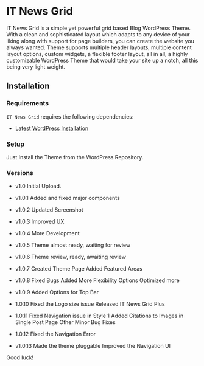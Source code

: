 
IT News Grid
===

IT News Grid is a simple yet powerful grid based Blog WordPress Theme. With a clean and sophisticated layout which adapts to any device of your liking along with support for page builders, you can create the website you always wanted. Theme supports multiple header layouts, multiple content layout options, custom widgets, a flexible footer layout, all in all, a highly customizable WordPress Theme that would take your site up a notch, all this being very light weight.

Installation
---------------

### Requirements

`IT News Grid` requires the following dependencies:

- [Latest WordPress Installation](https://wordpress.org/download/)

### Setup

Just Install the Theme from the WordPress Repository.

### Versions

* v1.0
	Initial Upload.
	
* v1.0.1
	Added and fixed major components
	
* v1.0.2
	Updated Screenshot
	
* v1.0.3
	Improved UX
	
* v1.0.4
	More Development
	
* v1.0.5
	Theme almost ready, waiting for review
	
* v1.0.6
	Theme review, ready, awaiting review
	
* v1.0.7
	Created Theme Page
	Added Featured Areas
	
* v1.0.8
	Fixed Bugs
	Added More Flexibility Options
	Optimized more
	
* v1.0.9
	Added Options for Top Bar
	
* 1.0.10
	Fixed the Logo size issue
	Released IT News Grid Plus
	
* 1.0.11
	Fixed Navigation issue in Style 1
	Added Citations to Images in Single Post Page
	Other Minor Bug Fixes
	
* 1.0.12
	Fixed the Navigation Error
	
* v1.0.13
	Made the theme pluggable
	Improved the Navigation UI

Good luck!